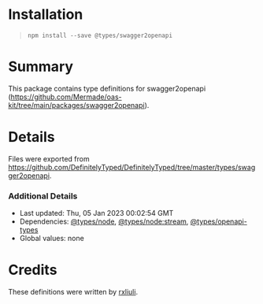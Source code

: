 # Installation
> `npm install --save @types/swagger2openapi`

# Summary
This package contains type definitions for swagger2openapi (https://github.com/Mermade/oas-kit/tree/main/packages/swagger2openapi).

# Details
Files were exported from https://github.com/DefinitelyTyped/DefinitelyTyped/tree/master/types/swagger2openapi.

### Additional Details
 * Last updated: Thu, 05 Jan 2023 00:02:54 GMT
 * Dependencies: [@types/node](https://npmjs.com/package/@types/node), [@types/node:stream](https://npmjs.com/package/@types/node:stream), [@types/openapi-types](https://npmjs.com/package/@types/openapi-types)
 * Global values: none

# Credits
These definitions were written by [rxliuli](https://github.com/rxliuli).
